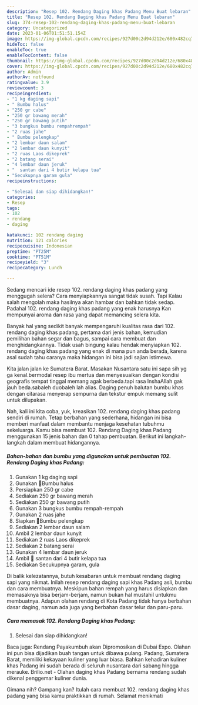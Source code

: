 ```yaml
---
description: "Resep 102. Rendang Daging khas Padang Menu Buat lebaran"
title: "Resep 102. Rendang Daging khas Padang Menu Buat lebaran"
slug: 374-resep-102-rendang-daging-khas-padang-menu-buat-lebaran
category: Uncategorized
date: 2023-01-06T01:51:51.154Z
image: https://img-global.cpcdn.com/recipes/927d00c2d94d212e/680x482cq70/102-rendang-daging-khas-padang-foto-resep-utama.jpg
hideToc: false
enableToc: true
enableTocContent: false
thumbnail: https://img-global.cpcdn.com/recipes/927d00c2d94d212e/680x482cq70/102-rendang-daging-khas-padang-foto-resep-utama.jpg
cover: https://img-global.cpcdn.com/recipes/927d00c2d94d212e/680x482cq70/102-rendang-daging-khas-padang-foto-resep-utama.jpg
author: Admin
authorAv: notfound
ratingvalue: 3.9
reviewcount: 3
recipeingredient:
- "1 kg daging sapi"
- " Bumbu halus"
- "250 gr cabe"
- "250 gr bawang merah"
- "250 gr bawang putih"
- "3 bungkus bumbu rempahrempah"
- "2 ruas jahe"
- " Bumbu pelengkap"
- "2 lembar daun salam"
- "2 lembar daun kunyit"
- "2 ruas Laos dikeprek"
- "2 batang serai"
- "4 lembar daun jeruk"
- "  santan dari 4 butir kelapa tua"
- "Secukupnya garam gula"
recipeinstructions:

- "Selesai dan siap dihidangkan!"
categories:
- Resep
tags:
- 102
- rendang
- daging

katakunci: 102 rendang daging 
nutrition: 121 calories
recipecuisine: Indonesian
preptime: "PT25M"
cooktime: "PT51M"
recipeyield: "3"
recipecategory: Lunch

---
```



Sedang mencari ide resep 102. rendang daging khas padang yang menggugah selera? Cara menyiapkannya sangat tidak susah. Tapi Kalau salah mengolah maka hasilnya akan hambar dan bahkan tidak sedap. Padahal 102. rendang daging khas padang yang enak harusnya Kan mempunyai aroma dan rasa yang dapat memancing selera kita.


Banyak hal yang sedikit banyak mempengaruhi kualitas rasa dari 102. rendang daging khas padang, pertama dari jenis bahan, kemudian pemilihan bahan segar dan bagus, sampai cara membuat dan menghidangkannya. Tidak usah bingung kalau hendak menyiapkan 102. rendang daging khas padang yang enak di mana pun anda berada, karena asal sudah tahu caranya maka hidangan ini bisa jadi sajian istimewa.

Kita jalan jalan ke Sumatera Barat. Masakan Nusantara satu ini sapa sih yg ga kenal.bermodal resep ibu mertua dan menyesuaikan dengan kondisi geografis tempat tinggal memang agak berbeda.tapi rasa InshaAllah gak jauh beda.sabaleh duobaleh lah alias. Daging penuh balutan bumbu khas dengan citarasa menyerap sempurna dan tekstur empuk memang sulit untuk dilupakan.


Nah, kali ini kita coba, yuk, kreasikan 102. rendang daging khas padang sendiri di rumah. Tetap berbahan yang sederhana, hidangan ini bisa memberi manfaat dalam membantu menjaga kesehatan tubuhmu sekeluarga. Kamu bisa membuat 102. Rendang Daging khas Padang menggunakan 15 jenis bahan dan 0 tahap pembuatan. Berikut ini langkah-langkah dalam membuat hidangannya.

<!--inarticleads1-->

##### Bahan-bahan dan bumbu yang digunakan untuk pembuatan 102. Rendang Daging khas Padang:

1. Gunakan 1 kg daging sapi
1. Gunakan  📌Bumbu halus
1. Persiapkan 250 gr cabe
1. Sediakan 250 gr bawang merah
1. Sediakan 250 gr bawang putih
1. Gunakan 3 bungkus bumbu rempah-rempah
1. Gunakan 2 ruas jahe
1. Siapkan  📌Bumbu pelengkap
1. Sediakan 2 lembar daun salam
1. Ambil 2 lembar daun kunyit
1. Sediakan 2 ruas Laos dikeprek
1. Sediakan 2 batang serai
1. Gunakan 4 lembar daun jeruk
1. Ambil  📌 santan dari 4 butir kelapa tua
1. Sediakan Secukupnya garam, gula


Di balik kelezatannya, butuh kesabaran untuk membuat rendang daging sapi yang nikmat. Inilah resep rendang daging sapi khas Padang asli, bumbu dan cara membuatnya. Meskipun bahan rempah yang harus disiapkan dan memasaknya bisa berjam-berjam, namun bukan hal mustahil untukmu membuatnya. Adapun olahan rendang di Kota Padang tidak hanya berbahan dasar daging, namun ada juga yang berbahan dasar telur dan paru-paru. 

<!--inarticleads2-->

##### Cara memasak 102. Rendang Daging khas Padang:


1. Selesai dan siap dihidangkan!

Baca juga: Rendang Payakumbuh akan Dipromosikan di Dubai Expo. Olahan ini pun bisa dijadikan buah tangan untuk dibawa pulang. Padang, Sumatera Barat, memiliki kekayaan kuliner yang luar biasa. Bahkan kehadiran kuliner khas Padang ini sudah berada di seluruh nusantara dari sabang hingga merauke. Brilio.net - Olahan daging khas Padang bernama rendang sudah dikenal penggemar kuliner dunia. 

Gimana nih? Gampang kan? Itulah cara membuat 102. rendang daging khas padang yang bisa kamu praktikkan di rumah. Selamat menikmati

